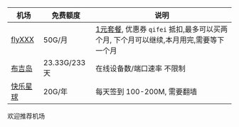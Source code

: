 | 机场                                                      | 免费额度     | 说明                                                         |
| --------------------------------------------------------- | ------------ | ------------------------------------------------------------ |
| [flyXXX](https://fly.xxl123.fun/#/register?code=oKtFmrcX) | 50G/月       | [1元套餐](https://fly.xxl123.fun/#/plan/3), 优惠券 `qifei`  抵扣,最多可以买两个月, 下个月可以继续,本月用完,需要等下一个月 |
| [布吉岛](https://v2.bujidao.org/auth/register?code=P5th)  | 23.33G/233天 | 在线设备数/端口速率  不限制                                  |
| [快乐星球](https://zy.klxqiu.co/auth/register?code=M9yC)  | 20G/年       | 每天签到 100-200M, 需要翻墙                                  |



欢迎推荐机场
